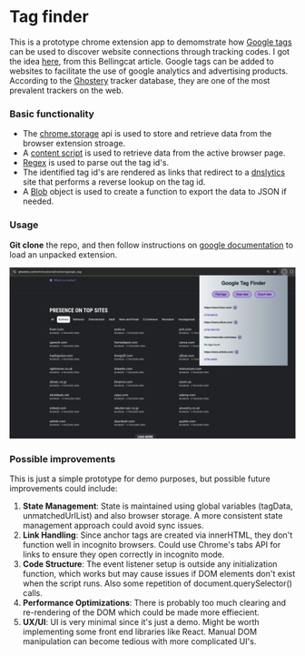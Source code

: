 # Tag finder

This is a prototype chrome extension app to demomstrate how [Google tags](https://developers.google.com/tag-platform/gtagjs) can be used to discover website connections through tracking codes. I got the idea [here](https://www.bellingcat.com/resources/2017/07/31/automatically-discover-website-connections-tracking-codes/), from this Bellingcat article. Google tags can be added to websites to facilitate the use of google analytics and advertising products. According to the [Ghostery](https://www.ghostery.com/whotracksme/trackers/google_tag) tracker database, they are one of the most prevalent trackers on the web. 

### Basic functionality
- The [chrome.storage](https://developer.chrome.com/docs/extensions/reference/api/storage) api is used to store and retrieve data from the browser extension stroage.
- A [content script](https://developer.chrome.com/docs/extensions/develop/concepts/content-scripts) is used to retrieve data from the active browser page.
- [Regex](https://developer.mozilla.org/en-US/docs/Web/JavaScript/Guide/Regular_expressions) is used to parse out the tag id's.
- The identified tag id's are rendered as links that redirect to a [dnslytics](https://dnslytics.com/reverse-analytics/) site that performs a reverse lookup on the tag id.
- A [Blob](https://developer.mozilla.org/en-US/docs/Web/API/Blob) object is used to create a function to export the data to JSON if needed.

### Usage
**Git clone** the repo, and then follow instructions on [google documentation](https://developer.chrome.com/docs/extensions/get-started/tutorial/hello-world) to load an unpacked extension.

<p align="center">
  <img src="pictures/tag_finder_screenshot.png" width="100%" height="50%" title="tag_finder_gui">
</p>

### Possible improvements

This is just a simple prototype for demo purposes, but possible future improvements could include:

1. **State Management**:
State is maintained using global variables (tagData, unmatchedUrlList) and also browser storage. A more consistent state management approach could avoid sync issues.
3. **Link Handling**:
Since anchor tags are created via innerHTML, they don't function well in incognito browsers. Could use Chrome's tabs API for links to ensure they open correctly in incognito mode.
5. **Code Structure**:
The event listener setup is outside any initialization function, which works but may cause issues if DOM elements don't exist when the script runs. Also some repetition of document.querySelector() calls.
7. **Performance Optimizations**:
There is probably too much clearing and re-rendering of the DOM which could be made more effiecient.
8. **UX/UI**:
UI is very minimal since it's just a demo. Might be worth implementing some front end libraries like React. Manual DOM manipulation can become tedious with more complicated UI's. 

